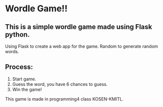 # Wordle Game!!
## This is a simple wordle game made using Flask python.
Using Flask to create a web app for the game.
Random to generate random words.
  
## Process:
1. Start game.
2. Guess the word, you have 6 chances to guess.
3. Win the game!
  
This game is made in programming4 class KOSEN-KMITL.  